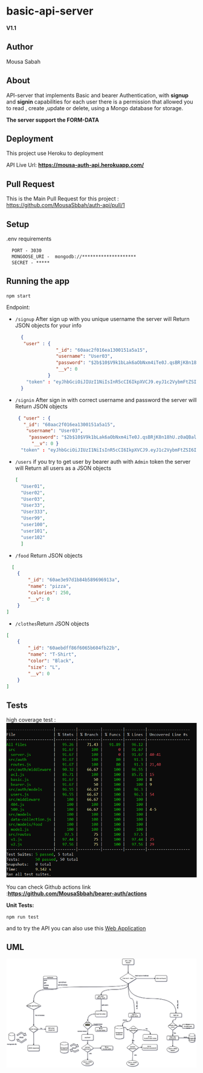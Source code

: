 # basic-api-server

**V1.1**

## Author

Mousa Sabah

## About

API-server that implements Basic and bearer Authentication, with **signup** and **signin** capabilities for each user there is a permission that allowed you to read , create ,update or delete, using a Mongo database for storage.

**The server support the FORM-DATA**

## Deployment

This project use Heroku to deployment

API Live Url: **https://mousa-auth-api.herokuapp.com/**

## Pull Request

This is the Main Pull Request for this project :
https://github.com/MousaSbbah/auth-api/pull/1

## Setup

.env requirements

      PORT - 3030
      MONGOOSE_URI -  mongodb://********************
      SECRET - *****

## Running the app

```
npm start
```

Endpoint:

- `/signup`
  After sign up with you unique username the server will Return JSON objects for your info
  ```json
    {
     "user" : {
                 "_id": "60aac2f016ea1300151a5a15",
                 "username": "User03",
                 "password": "$2b$10$V9k1bLak6aObNxm4iTe0J.qsBRjK8n18hU.z0aQBalDZFEIWYa9oy",
                 "__v": 0
              }
      "token" : "eyJhbGciOiJIUzI1NiIsInR5cCI6IkpXVCJ9.eyJ1c2VybmFtZSI6IlVzZXIzMzMiLCJpYXQiOjE2MjE5NjYxODEsImV4cCI6MTYyMTk2NzA4MX0.0QlVteHsTA46PdXewapnw6EKaEGExgGoAGUo4StbfVg"
    }
  ```
- `/signin`
  After sign in with correct username and password the server will
  Return JSON objects
  ```json
   { "user" : { 
     "_id": "60aac2f016ea1300151a5a15",
      "username": "User03",
       "password": "$2b$10$V9k1bLak6aObNxm4iTe0J.qsBRjK8n18hU.z0aQBalDZFEIWYa9oy",
        "__v": 0 } 
    "token" : "eyJhbGciOiJIUzI1NiIsInR5cCI6IkpXVCJ9.eyJ1c2VybmFtZSI6IlVzZXIzMzMiLCJpYXQiOjE2MjE5NjYxODEsImV4cCI6MTYyMTk2NzA4MX0.0QlVteHsTA46PdXewapnw6EKaEGExgGoAGUo4StbfVg" } 
   ```

- `/users`
  if you try to get user by bearer auth with `Admin` token the server will
  Return all users as a JSON objects
  ```json
  [
    "User01",
    "User02",
    "User03",
    "User33",
    "User333",
    "User99",
    "user100",
    "user101",
    "user102"
    ]

  ```

-  `/food` Return JSON objects
```json
  [
    {
        "_id": "60ae3e97d1b84b589696913a",
        "name": "pizza",
        "calories": 250,
        "__v": 0
    }
]
  ```
- `/clothes`Return JSON objects

```json
[
    {
        "_id": "60aebdff86f6065b604fb22b",
        "name": "T-Shirt",
        "color": "Black",
        "size": "L",
        "__v": 0
    }
]
```

## Tests
high coverage test : 
![coverage](./assest/coverage.png)

You can check Github actions link :**https://github.com/MousaSbbah/bearer-auth/actions**

**Unit Tests:**

```
npm run test
```

and to try the API you can also use this [Web Application](https://javascript-401.netlify.app/basic-auth)

##

## UML

![uml](./assest/uml.png)

